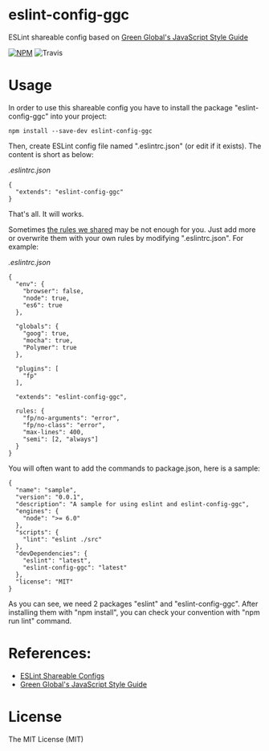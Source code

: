# eslint-config-ggc
ESLint shareable config based on [Green Global's JavaScript Style Guide](https://github.com/greenglobal/node-style-guide)


[![NPM](https://badge.fury.io/js/eslint-config-ggc.svg)](https://badge.fury.io/js/eslint-config-ggc)
![Travis](https://travis-ci.org/greenglobal/eslint-config-ggc.svg?branch=master)


# Usage

In order to use this shareable config you have to install the package "eslint-config-ggc" into your project:

```
npm install --save-dev eslint-config-ggc
```

Then, create ESLint config file named ".eslintrc.json" (or edit if it exists). The content is short as below:

*.eslintrc.json*
```
{
  "extends": "eslint-config-ggc"
}
```

That's all. It will works.

Sometimes [the rules we shared](https://github.com/greenglobal/eslint-config-ggc/blob/master/.eslintrc.json) may be not enough for you. Just add more or overwrite them with your own rules by modifying ".eslintrc.json". For example:

*.eslintrc.json*
```
{
  "env": {
    "browser": false,
    "node": true,
    "es6": true
  },

  "globals": {
    "goog": true,
    "mocha": true,
    "Polymer": true
  },

  "plugins": [
    "fp"
  ],

  "extends": "eslint-config-ggc",

  rules: {
    "fp/no-arguments": "error",
    "fp/no-class": "error",
    "max-lines": 400,
    "semi": [2, "always"]
  }
}
```

You will often want to add the commands to package.json, here is a sample:

```
{
  "name": "sample",
  "version": "0.0.1",
  "description": "A sample for using eslint and eslint-config-ggc",
  "engines": {
    "node": ">= 6.0"
  },
  "scripts": {
    "lint": "eslint ./src"
  },
  "devDependencies": {
    "eslint": "latest",
    "eslint-config-ggc": "latest"
  },
  "license": "MIT"
}

```

As you can see, we need 2 packages "eslint" and "eslint-config-ggc". After installing them with "npm install", you can check your convention with "npm run lint" command.

# References:

- [ESLint Shareable Configs](http://eslint.org/docs/developer-guide/shareable-configs)
- [Green Global's JavaScript Style Guide](https://github.com/greenglobal/node-style-guide)



# License

The MIT License (MIT)

